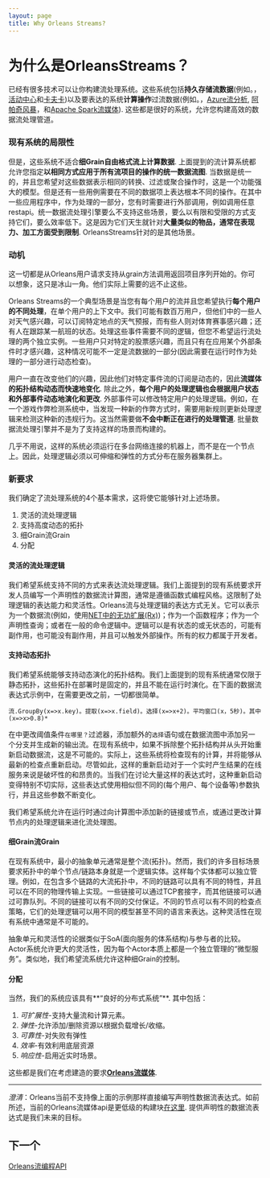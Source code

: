 ```yaml
---
layout: page
title: Why Orleans Streams?
---
```


# 为什么是OrleansStreams？

已经有很多技术可以让你构建流处理系统。这些系统包括**持久存储流数据**(例如。，[活动中心](http://azure.microsoft.com/en-us/services/event-hubs/)和[卡夫卡](http://kafka.apache.org/))以及要表达的系统**计算操作**过流数据(例如。，[Azure流分析](http://azure.microsoft.com/en-us/services/stream-analytics/), [阿帕奇风暴](https://storm.apache.org/)，和[Apache Spark流媒体](https://spark.apache.org/streaming/)). 这些都是很好的系统，允许您构建高效的数据流处理管道。

### 现有系统的局限性

但是，这些系统不适合**细Grain自由格式流上计算数据**. 上面提到的流计算系统都允许您指定**以相同方式应用于所有流项目的操作的统一数据流图**. 当数据是统一的，并且您希望对这些数据表示相同的转换、过滤或聚合操作时，这是一个功能强大的模型。但是还有一些用例需要在不同的数据项上表达根本不同的操作。在其中一些应用程序中，作为处理的一部分，您有时需要进行外部调用，例如调用任意restapi。统一数据流处理引擎要么不支持这些场景，要么以有限和受限的方式支持它们，要么效率低下。这是因为它们天生就针对**大量类似的物品，通常在表现力、加工方面受到限制**. OrleansStreams针对的是其他场景。

### 动机

这一切都是从Orleans用户请求支持从grain方法调用返回项目序列开始的。你可以想象，这只是冰山一角。他们实际上需要的远不止这些。

Orleans Streams的一个典型场景是当您有每个用户的流并且您希望执行**每个用户的不同处理**，在单个用户的上下文中。我们可能有数百万用户，但他们中的一些人对天气感兴趣，可以订阅特定地点的天气预报，而有些人则对体育赛事感兴趣；还有人在跟踪某一航班的状态。处理这些事件需要不同的逻辑，但您不希望运行流处理的两个独立实例。一些用户只对特定的股票感兴趣，而且只有在应用某个外部条件时才感兴趣，这种情况可能不一定是流数据的一部分(因此需要在运行时作为处理的一部分进行动态检查)。

用户一直在改变他们的兴趣，因此他们对特定事件流的订阅是动态的，因此**流媒体的拓扑结构动态而快速地变化**. 除此之外，**每个用户的处理逻辑也会根据用户状态和外部事件动态地演化和更改**. 外部事件可以修改特定用户的处理逻辑。例如，在一个游戏作弊检测系统中，当发现一种新的作弊方式时，需要用新规则更新处理逻辑来检测这种新的违规行为。这当然需要做**不会中断正在进行的处理管道**. 批量数据流处理引擎并不是为了支持这样的场景而构建的。

几乎不用说，这样的系统必须运行在多台网络连接的机器上，而不是在一个节点上。因此，处理逻辑必须以可伸缩和弹性的方式分布在服务器集群上。

### 新要求

我们确定了流处理系统的4个基本需求，这将使它能够针对上述场景。

1.  灵活的流处理逻辑
2.  支持高度动态的拓扑
3.  细Grain流Grain
4.  分配

#### 灵活的流处理逻辑

我们希望系统支持不同的方式来表达流处理逻辑。我们上面提到的现有系统要求开发人员编写一个声明性的数据流计算图，通常是遵循函数式编程风格。这限制了处理逻辑的表达能力和灵活性。Orleans流与处理逻辑的表达方式无关。它可以表示为一个数据流(例如，使用[NET中的无功扩展(Rx)](https://msdn.microsoft.com/en-us/data/gg577609.aspx))；作为一个函数程序；作为一个声明性查询；或者在一般的命令逻辑中。逻辑可以是有状态的或无状态的，可能有副作用，也可能没有副作用，并且可以触发外部操作。所有的权力都属于开发者。

#### 支持动态拓扑

我们希望系统能够支持动态演化的拓扑结构。我们上面提到的现有系统通常仅限于静态拓扑，这些拓扑在部署时是固定的，并且不能在运行时演化。在下面的数据流表达式示例中，在需要更改之前，一切都很简单。

`流.GroupBy(x=>x.key)。提取(x=>x.field)。选择(x=>x+2)。平均窗口(x，5秒)。其中(x=>x>0.8)*`

在中更改阈值条件`在哪里？`过滤器，添加额外的`选择`语句或在数据流图中添加另一个分支并生成新的输出流。在现有系统中，如果不拆除整个拓扑结构并从头开始重新启动数据流，这是不可能的。实际上，这些系统将检查现有的计算，并将能够从最新的检查点重新启动。尽管如此，这样的重新启动对于一个实时产生结果的在线服务来说是破坏性的和昂贵的。当我们在讨论大量这样的表达式时，这种重新启动变得特别不切实际，这些表达式使用相似但不同的(每个用户、每个设备等)参数执行，并且这些参数不断变化。

我们希望系统允许在运行时通过向计算图中添加新的链接或节点，或通过更改计算节点内的处理逻辑来进化流处理图。

#### 细Grain流Grain

在现有系统中，最小的抽象单元通常是整个流(拓扑)。然而，我们的许多目标场景要求拓扑中的单个节点/链路本身就是一个逻辑实体。这样每个实体都可以独立管理。例如，在包含多个链路的大流拓扑中，不同的链路可以具有不同的特性，并且可以在不同的物理传输上实现。一些链接可以通过TCP套接字，而其他链接可以通过可靠队列。不同的链接可以有不同的交付保证。不同的节点可以有不同的检查点策略，它们的处理逻辑可以用不同的模型甚至不同的语言来表达。这种灵活性在现有系统中通常是不可能的。

抽象单元和灵活性的论据类似于SoA(面向服务的体系结构)与参与者的比较。Actor系统允许更大的灵活性，因为每个Actor本质上都是一个独立管理的“微型服务”。类似地，我们希望流系统允许这种细Grain的控制。

#### 分配

当然，我们的系统应该具有**“良好的分布式系统”**. 其中包括：

1.  *可扩展性*-支持大量流和计算元素。
2.  *弹性*-允许添加/删除资源以根据负载增长/收缩。
3.  *可靠性*-对失败有弹性
4.  *效率*-有效利用底层资源
5.  *响应性*-启用近实时场景。

这些都是我们在考虑建造的要求[**Orleans流媒体**](index.md).

* * *

*澄清*：Orleans当前不支持像上面的示例那样直接编写声明性数据流表达式。如前所述，当前的Orleans流媒体api是更低级的构建块[在这里](streams_programming_APIs.md). 提供声明性的数据流表达式是我们未来的目标。

## 下一个

[Orleans流编程API](streams_programming_APIs.md)
